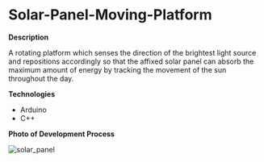 # Solar-Panel-Moving-Platform

**Description** 

A rotating platform which senses the direction of the brightest light source and repositions accordingly so that the affixed solar panel can absorb the maximum amount of energy by tracking the movement of the sun throughout the day.

**Technologies** 
- Arduino
- C++

**Photo of Development Process**

![solar_panel](https://user-images.githubusercontent.com/41240707/127677076-22cbcab9-9b8a-4463-be39-ad273c43bea9.jpeg)

